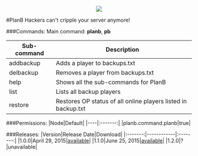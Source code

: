 <p align="center">
  <img src="https://raw.githubusercontent.com/Gamecrafter/PocketMine-Plugins/master/PlanB/images/icon.png?raw=true"/>
</p>
#PlanB
Hackers can't cripple your server anymore!

###Commands:
Main command: **planb**, **pb**

|Sub-command|Description|
|-----------|-----------|
|addbackup|Adds a player to backups.txt|
|delbackup|Removes a player from backups.txt|
|help|Shows all the sub-commands for PlanB|
|list|Lists all backup players|
|restore|Restores OP status of all online players listed in backup.txt|

###Permissions:
|Node|Default|
|----|:-------:|
|planb.command.planb|true|

###Releases:
|Version|Release Date|Download|
|:-------:|------------|:--------:|
|1.0.0|April 29, 2015|[available](http://forums.pocketmine.net/plugins/planb.1128/download?version=2129)|
|1.1.0|June 25, 2015|[available](http://forums.pocketmine.net/plugins/planb.1128/download?version=2398)|
|1.2.0|?|unavailable|